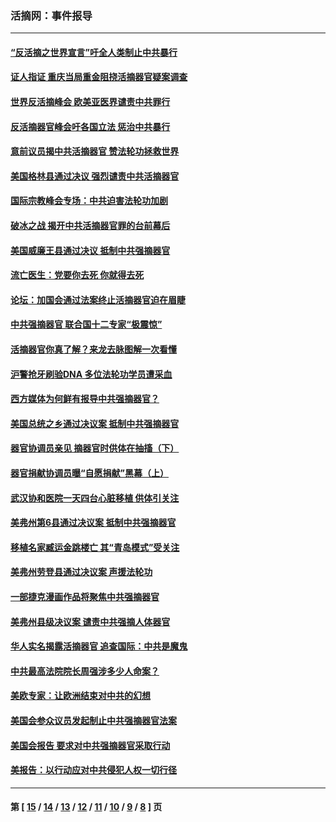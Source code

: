### 活摘网：事件报导
---
#### [“反活摘之世界宣言”吁全人类制止中共暴行](../../pages/nf5877/n13259730.md?11040430) 
#### [证人指证 重庆当局重金阻挠活摘器官疑案调查](../../pages/nf5877/n13259127.md?11040430) 
#### [世界反活摘峰会 欧美亚医界谴责中共罪行](../../pages/nf5877/n13253550.md?11040430) 
#### [反活摘器官峰会吁各国立法 惩治中共暴行](../../pages/nf5877/n13245052.md?11040430) 
#### [意前议员揭中共活摘器官 赞法轮功拯救世界](../../pages/nf5877/n13203445.md?11040430) 
#### [美国格林县通过决议 强烈谴责中共活摘器官](../../pages/nf5877/n13119367.md?11040430) 
#### [国际宗教峰会专场：中共迫害法轮功加剧](../../pages/nf5877/n13088279.md?11040430) 
#### [破冰之战 揭开中共活摘器官罪的台前幕后](../../pages/nf5877/n13082457.md?11040430) 
#### [美国威廉王县通过决议 抵制中共强摘器官](../../pages/nf5877/n13056521.md?11040430) 
#### [流亡医生：党要你去死 你就得去死](../../pages/nf5877/n13052835.md?11040430) 
#### [论坛：加国会通过法案终止活摘器官迫在眉睫](../../pages/nf5877/n13029839.md?11040430) 
#### [中共强摘器官 联合国十二专家“极震惊”](../../pages/nf5877/n13024313.md?11040430) 
#### [活摘器官你真了解？来龙去脉图解一次看懂](../../pages/nf5877/n13013820.md?11040430) 
#### [沪警抢牙刷验DNA 多位法轮功学员遭采血](../../pages/nf5877/n12969218.md?11040430) 
#### [西方媒体为何鲜有报导中共强摘器官？](../../pages/nf5877/n12932034.md?11040430) 
#### [美国总统之乡通过决议案 抵制中共强摘器官](../../pages/nf5877/n12908242.md?11040430) 
#### [器官协调员亲见 摘器官时供体在抽搐（下）](../../pages/nf5877/n12898622.md?11040430) 
#### [器官捐献协调员曝“自愿捐献”黑幕（上）](../../pages/nf5877/n12878830.md?11040430) 
#### [武汉协和医院一天四台心脏移植 供体引关注](../../pages/nf5877/n12863175.md?11040430) 
#### [美弗州第6县通过决议案 抵制中共强摘器官](../../pages/nf5877/n12805218.md?11040430) 
#### [移植名家臧运金跳楼亡 其“青岛模式”受关注](../../pages/nf5877/n12803746.md?11040430) 
#### [美弗州劳登县通过决议案 声援法轮功](../../pages/nf5877/n12785715.md?11040430) 
#### [一部捷克漫画作品将聚焦中共强摘器官](../../pages/nf5877/n12785954.md?11040430) 
#### [美弗州县级决议案 谴责中共强摘人体器官](../../pages/nf5877/n12721290.md?11040430) 
#### [华人实名揭露活摘器官 追查国际：中共是魔鬼](../../pages/nf5877/n12691724.md?11040430) 
#### [中共最高法院院长周强涉多少人命案？](../../pages/nf5877/n12678074.md?11040430) 
#### [美欧专家：让欧洲结束对中共的幻想](../../pages/nf5877/n12652921.md?11040430) 
#### [美国会参众议员发起制止中共强摘器官法案](../../pages/nf5877/n12627668.md?11040430) 
#### [美国会报告 要求对中共强摘器官采取行动](../../pages/nf5877/n12448233.md?11040430) 
#### [美报告：以行动应对中共侵犯人权一切行径](../../pages/nf5877/n12443204.md?11040430) 

---
#### 第 [ [15](./15.md?11040430) / [14](./14.md?11040430) / [13](./13.md?11040430) / [12](./12.md?11040430) / [11](./11.md?11040430) / [10](./10.md?11040430) / [9](./9.md?11040430) / [8](./8.md?11040430) ] 页
